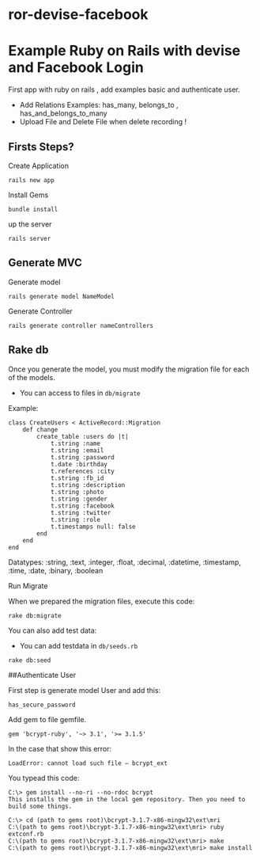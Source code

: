 # ror-devise-facebook

# Example Ruby on Rails with devise and Facebook Login

First app with ruby on rails , add examples basic and authenticate user.

+ Add Relations Examples: has_many, belongs_to , has_and_belongs_to_many
+ Upload File and Delete File when delete recording ! 

## Firsts Steps?

Create Application

```
rails new app
```


Install Gems

```
bundle install
```


up the server

```
rails server 
```

## Generate MVC

Generate model

```
rails generate model NameModel
```


Generate Controller

```
rails generate controller nameControllers
```


## Rake db

Once you generate the model, you must modify the migration file for each of the models.

- You can access to files in   `db/migrate`

Example:

```
class CreateUsers < ActiveRecord::Migration
	def change
		create_table :users do |t|
			t.string :name
			t.string :email
			t.string :password
			t.date :birthday
			t.references :city
			t.string :fb_id
			t.string :description
			t.string :photo
			t.string :gender
			t.string :facebook
			t.string :twitter
			t.string :role
			t.timestamps null: false
		end
	end
end
```
Datatypes: :string, :text, :integer, :float, :decimal, :datetime, :timestamp, :time, :date, :binary, :boolean


Run Migrate

When we prepared the migration files, execute this code: 

```
rake db:migrate
```


You can also add test data:

- You can add testdata in   `db/seeds.rb`



```
rake db:seed
```

##Authenticate User

First step is generate model User and add this: 
```
has_secure_password
```


Add gem to file gemfile.

```
gem 'bcrypt-ruby', '~> 3.1', '>= 3.1.5'
```


In the case that show this error: 

```
LoadError: cannot load such file — bcrypt_ext
```

You typead this code:

```
C:\> gem install --no-ri --no-rdoc bcrypt
This installs the gem in the local gem repository. Then you need to build some things.

C:\> cd (path to gems root)\bcrypt-3.1.7-x86-mingw32\ext\mri
C:\(path to gems root)\bcrypt-3.1.7-x86-mingw32\ext\mri> ruby extconf.rb
C:\(path to gems root)\bcrypt-3.1.7-x86-mingw32\ext\mri> make
C:\(path to gems root)\bcrypt-3.1.7-x86-mingw32\ext\mri> make install

```



